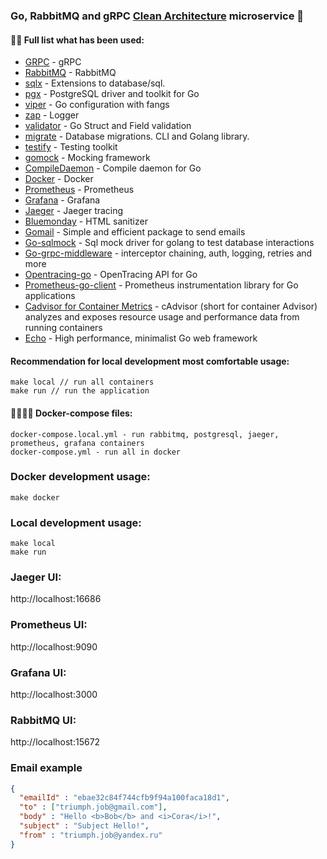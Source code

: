 ### Go, RabbitMQ and gRPC [Clean Architecture](https://blog.cleancoder.com/uncle-bob/2012/08/13/the-clean-architecture.html) microservice 👋


#### 👨‍💻 Full list what has been used:
* [GRPC](https://grpc.io/) - gRPC
* [RabbitMQ](https://github.com/streadway/amqp) - RabbitMQ
* [sqlx](https://github.com/jmoiron/sqlx) - Extensions to database/sql.
* [pgx](https://github.com/jackc/pgx) - PostgreSQL driver and toolkit for Go
* [viper](https://github.com/spf13/viper) - Go configuration with fangs
* [zap](https://github.com/uber-go/zap) - Logger
* [validator](https://github.com/go-playground/validator) - Go Struct and Field validation
* [migrate](https://github.com/golang-migrate/migrate) - Database migrations. CLI and Golang library.
* [testify](https://github.com/stretchr/testify) - Testing toolkit
* [gomock](https://github.com/golang/mock) - Mocking framework
* [CompileDaemon](https://github.com/githubnemo/CompileDaemon) - Compile daemon for Go
* [Docker](https://www.docker.com/) - Docker
* [Prometheus](https://prometheus.io/) - Prometheus
* [Grafana](https://grafana.com/) - Grafana
* [Jaeger](https://www.jaegertracing.io/) - Jaeger tracing
* [Bluemonday](https://github.com/microcosm-cc/bluemonday) - HTML sanitizer
* [Gomail](https://github.com/go-gomail/gomail/tree/v2) - Simple and efficient package to send emails
* [Go-sqlmock](https://github.com/DATA-DOG/go-sqlmock) - Sql mock driver for golang to test database interactions
* [Go-grpc-middleware](https://github.com/grpc-ecosystem/go-grpc-middleware) - interceptor chaining, auth, logging, retries and more
* [Opentracing-go](https://github.com/opentracing/opentracing-go) - OpenTracing API for Go
* [Prometheus-go-client](https://github.com/prometheus/client_golang) - Prometheus instrumentation library for Go applications
* [Cadvisor for Container Metrics](https://prometheus.io/docs/guides/cadvisor/) - cAdvisor (short for container Advisor) analyzes and exposes resource usage and performance data from running containers
* [Echo](https://github.com/labstack/echo) - High performance, minimalist Go web framework

#### Recommendation for local development most comfortable usage:
    make local // run all containers
    make run // run the application

#### 🙌👨‍💻🚀 Docker-compose files:
    docker-compose.local.yml - run rabbitmq, postgresql, jaeger, prometheus, grafana containers
    docker-compose.yml - run all in docker

### Docker development usage:
    make docker

### Local development usage:
    make local
    make run

### Jaeger UI:

http://localhost:16686

### Prometheus UI:

http://localhost:9090

### Grafana UI:

http://localhost:3000

### RabbitMQ UI:

http://localhost:15672


### Email example
```json
{
  "emailId" : "ebae32c84f744cfb9f94a100faca18d1",
  "to" : ["triumph.job@gmail.com"],
  "body" : "Hello <b>Bob</b> and <i>Cora</i>!",
  "subject" : "Subject Hello!", 
  "from" : "triumph.job@yandex.ru"
}
```
